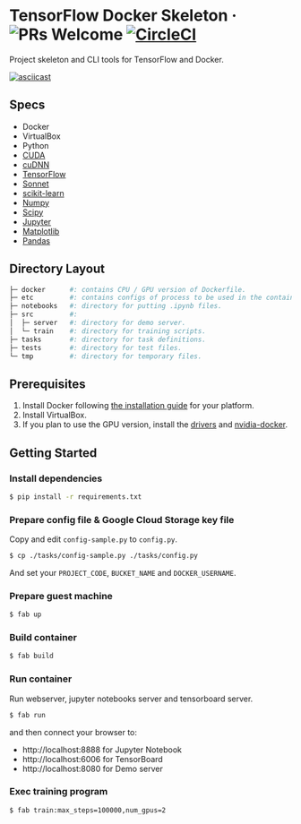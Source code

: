 # TensorFlow Docker Skeleton &middot; ![PRs Welcome](https://img.shields.io/badge/PRs-welcome-brightgreen.svg) [![CircleCI](https://circleci.com/gh/tokuda109/tensorflow-docker-skeleton/tree/master.svg?style=svg&circle-token=47409f3138010c606f60e578b53022f8bf22ae07)](https://circleci.com/gh/tokuda109/tensorflow-docker-skeleton/tree/master)

Project skeleton and CLI tools for TensorFlow and Docker.

[![asciicast](https://asciinema.org/a/140327.png)](https://asciinema.org/a/140327)

## Specs

* Docker
* VirtualBox
* Python
* [CUDA](https://developer.nvidia.com/cuda-toolkit)
* [cuDNN](https://developer.nvidia.com/cudnn)
* [TensorFlow](https://www.tensorflow.org)
* [Sonnet](https://deepmind.github.io/sonnet/)
* [scikit-learn](http://scikit-learn.org)
* [Numpy](http://www.numpy.org)
* [Scipy](https://www.scipy.org)
* [Jupyter](http://jupyter.org)
* [Matplotlib](https://matplotlib.org)
* [Pandas](http://pandas.pydata.org)

## Directory Layout

```sh
├─ docker      #: contains CPU / GPU version of Dockerfile.
├─ etc         #: contains configs of process to be used in the container.
├─ notebooks   #: directory for putting .ipynb files.
├─ src         #:
│  ├─ server   #: directory for demo server.
│  └─ train    #: directory for training scripts.
├─ tasks       #: directory for task definitions.
├─ tests       #: directory for test files.
└─ tmp         #: directory for temporary files.
```

## Prerequisites

1. Install Docker following [the installation guide](https://docs.docker.com/install/) for your platform.
2. Install VirtualBox.
2. If you plan to use the GPU version, install the [drivers](https://www.nvidia.com/Download/index.aspx?lang=en-us) and [nvidia-docker](https://github.com/NVIDIA/nvidia-docker).

## Getting Started

### Install dependencies

```sh
$ pip install -r requirements.txt
```

### Prepare config file & Google Cloud Storage key file

Copy and edit `config-sample.py` to `config.py`.

```sh
$ cp ./tasks/config-sample.py ./tasks/config.py
```

And set your `PROJECT_CODE`, `BUCKET_NAME` and `DOCKER_USERNAME`.

### Prepare guest machine

```sh
$ fab up
```

### Build container

```sh
$ fab build
```

### Run container

Run webserver, jupyter notebooks server and tensorboard server.

```sh
$ fab run
```

and then connect your browser to:

* http://localhost:8888 for Jupyter Notebook
* http://localhost:6006 for TensorBoard
* http://localhost:8080 for Demo server

### Exec training program

```sh
$ fab train:max_steps=100000,num_gpus=2
```
